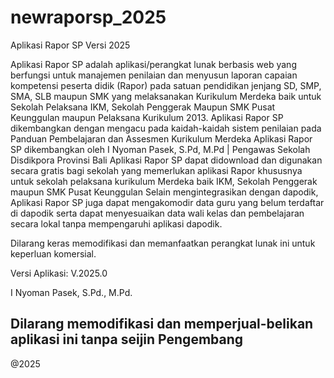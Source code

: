 # newraporsp_2025
Aplikasi Rapor SP Versi 2025

Aplikasi Rapor SP adalah aplikasi/perangkat lunak berbasis web yang berfungsi untuk manajemen penilaian dan menyusun laporan capaian kompetensi peserta didik (Rapor) pada satuan pendidikan jenjang SD, SMP, SMA, SLB maupun SMK yang melaksanakan Kurikulum Merdeka baik untuk Sekolah Pelaksana IKM, Sekolah Penggerak Maupun SMK Pusat Keunggulan maupun Pelaksana Kurikulum 2013.
Aplikasi Rapor SP dikembangkan dengan mengacu pada kaidah-kaidah sistem penilaian pada Panduan Pembelajaran dan Assesmen Kurikulum Merdeka
Aplikasi Rapor SP dikembangkan oleh I Nyoman Pasek, S.Pd, M.Pd | Pengawas Sekolah Disdikpora Provinsi Bali
Aplikasi Rapor SP dapat didownload dan digunakan secara gratis bagi sekolah yang memerlukan aplikasi Rapor khususnya untuk sekolah pelaksana kurikulum Merdeka baik IKM, Sekolah Penggerak maupun SMK Pusat Keunggulan
Selain mengintegrasikan dengan dapodik, Aplikasi Rapor SP juga dapat mengakomodir data guru yang belum terdaftar di dapodik serta dapat menyesuaikan data wali kelas dan pembelajaran secara lokal tanpa mempengaruhi aplikasi dapodik.

Dilarang keras memodifikasi dan memanfaatkan perangkat lunak ini untuk keperluan komersial. 

Versi Aplikasi: V.2025.0

I Nyoman Pasek, S.Pd., M.Pd.
## Dilarang memodifikasi dan memperjual-belikan aplikasi ini tanpa seijin Pengembang ##
@2025
